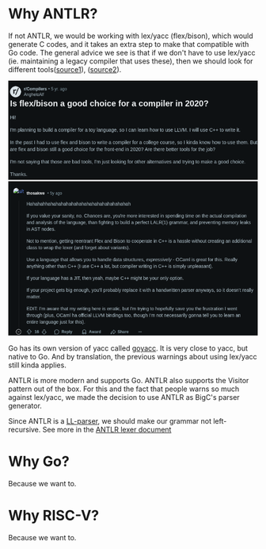 # Why ANTLR? 

If not ANTLR, we would be working with lex/yacc (flex/bison), which would generate C codes, and it takes an extra step to make that compatible with Go code. The general advice we see is that if we don't have to use lex/yacc (ie. maintaining a legacy compiler that uses these), then we should look for different tools([source1](https://tomassetti.me/why-you-should-not-use-flex-yacc-and-bison/)), ([source2](https://www.reddit.com/r/Compilers/comments/elhy9n/is_flexbison_a_good_choice_for_a_compiler_in_2020/)).

![Question](assets/question.png)
![Answer](assets/answer.png)

Go has its own version of yacc called [goyacc](https://pkg.go.dev/golang.org/x/tools/cmd/goyacc). It is very close to yacc, but native to Go. And by translation, the previous warnings about using lex/yacc still kinda applies. 

ANTLR is more modern and supports Go. ANTLR also supports the Visitor pattern out of the box. For this and the fact that people warns so much against lex/yacc, we made the decision to use ANTLR as BigC's parser generator.

Since ANTLR is a [LL-parser](https://blog.reverberate.org/2013/07/ll-and-lr-parsing-demystified.html), we should make our grammar not left-recursive. See more in the [ANTLR lexer document](https://www.antlr2.org/doc/lexer.html)

# Why Go? 

Because we want to.

# Why RISC-V? 

Because we want to. 